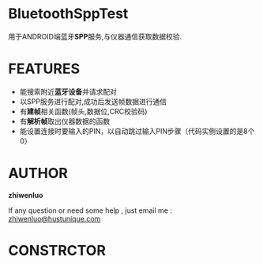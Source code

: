 BluetoothSppTest
================
用于ANDROID端蓝牙**SPP**服务,与仪器通信获取数据校验.

FEATURES
================
 - 能搜索附近**蓝牙设备**并请求配对
 - 以SPP服务进行配对,成功后发送帧数据进行通信
 - 有**建帧**相关函数(帧头,数据位,CRC校验码)
 - 有**解析帧**取出仪器数据的函数
 - 能设置连接时要输入的PIN，以自动跳过输入PIN步骤（代码实例设置的是8个0）

AUTHOR
================
**zhiwenluo**

If any question or need some help , just email me : zhiwenluo@hustunique.com

CONSTRCTOR
================
